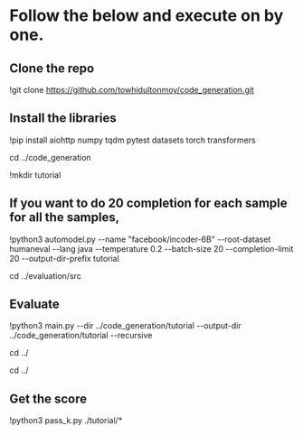 # Follow the below and execute on by one.
## Clone the repo
!git clone https://github.com/towhidultonmoy/code_generation.git

## Install the libraries
!pip install aiohttp numpy tqdm pytest datasets torch transformers


cd ../code_generation


!mkdir tutorial


## If you want to do 20 completion for each sample for all the samples,
!python3 automodel.py --name "facebook/incoder-6B" --root-dataset humaneval --lang java --temperature 0.2 --batch-size 20 --completion-limit 20 --output-dir-prefix tutorial

cd ../evaluation/src

## Evaluate
!python3 main.py --dir ../code_generation/tutorial --output-dir ../code_generation/tutorial --recursive


cd ../


cd ../

## Get the score
!python3 pass_k.py ./tutorial/*

